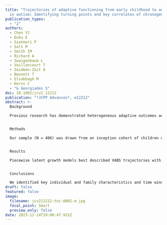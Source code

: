 ```yaml
---
title: "Trajectories of adaptive functioning from early childhood to adolescence
  in autism: Identifying turning points and key correlates of chronogeneity"
publication_types:
  - "2"
authors:
  - Chen YJ
  - Duku E
  - Szatmari P
  - Salt M
  - Smith IM
  - Richard A
  - Zwaigenbaum L
  - Vaillancourt T
  - Zaidman-Zait A
  - Bennett T
  - Elsabbagh M
  - Kerns C
  - "& Georgiades S"
doi: 10.1002/jcv2.12212
publication: "*JCPP Advances*, e12212"
abstract: >-
  Background

  Previous research has demonstrated heterogeneous adaptive outcomes across the autism spectrum; however, the current literature remains limited in elucidating turning points and associated factors for longitudinal variability (chronogeneity). To address these empirical gaps, we aimed to provide a finer-grained characterization of trajectories of adaptive functioning from early childhood to adolescence in autism.


  Methods

  Our sample (N = 406) was drawn from an inception cohort of children diagnosed Autistic at ages 2–5. Adaptive functioning was assessed with Vineland Adaptive Behavior Scales (VABS, 2nd Edition) across 6 visits from the time of diagnosis by age 18. Parallel-process latent growth curve modeling were used to estimate domain-level VABS trajectories, followed by latent class growth analysis to identify trajectory subgroups. Child characteristics at diagnosis, family demographics, and participation outcomes at adolescence were compared across subgroups.


  Results

  Piecewise latent growth models best described VABS trajectories with two turning points identified at around ages 5-6 and 9–10, respectively reflecting transitions into school age and early adolescence. We parsed four VABS trajectory subgroups that vary by level of functioning and change rate for certain domains and periods. Around 16% of the sample exhibited overall adequate functioning (standard score >85) with notable early growth and social adaptation during adolescence. About 21% showed low adaptive functioning (standard score ≤70), with decreasing slopes by age 6 followed by improvements in communication and daily-living skills by age 10. The other two subgroups (63% in total) were characterized by adaptive functioning between low and adequate levels, with relatively stable trajectories entering school age. These subgroups differed most in their cognitive ability at diagnosis, household income, and social participation in adolescence.


  Conclusions

  We identified key individual and family characteristics and time windows associated with distinct adaptive functioning trajectories, which have important implications for providing timely and tailored supports to Autistic people across developmental stages.
draft: false
featured: false
image:
  filename: jcv212212-toc-0001-m.jpg
  focal_point: Smart
  preview_only: false
date: 2023-12-14T19:00:47.931Z
---
```

